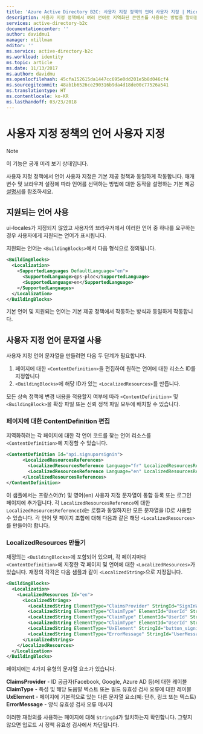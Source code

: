 ```yaml
---
title: 'Azure Active Directory B2C: 사용자 지정 정책의 언어 사용자 지정 | Microsoft Docs'
description: 사용자 지정 정책에서 여러 언어로 지역화된 콘텐츠를 사용하는 방법을 알아봅니다.
services: active-directory-b2c
documentationcenter: ''
author: davidmu1
manager: mtillman
editor: ''
ms.service: active-directory-b2c
ms.workload: identity
ms.topic: article
ms.date: 11/13/2017
ms.author: davidmu
ms.openlocfilehash: 45cfa152615da1447cc695e0dd201e5b8d046cf4
ms.sourcegitcommit: 48ab1b6526ce290316b9da4d18de00c77526a541
ms.translationtype: HT
ms.contentlocale: ko-KR
ms.lasthandoff: 03/23/2018
---
```

# <a name="language-customization-in-custom-policies"></a>사용자 지정 정책의 언어 사용자 지정

> [!NOTE]
> 이 기능은 공개 미리 보기 상태입니다.
> 

사용자 지정 정책에서 언어 사용자 지정은 기본 제공 정책과 동일하게 작동합니다.  매개 변수 및 브라우저 설정에 따라 언어를 선택하는 방법에 대한 동작을 설명하는 기본 제공 [설명서](https://docs.microsoft.com/azure/active-directory-b2c/active-directory-b2c-reference-language-customization)를 참조하세요.

## <a name="enable-supported-languages"></a>지원되는 언어 사용
ui-locales가 지정되지 않았고 사용자의 브라우저에서 이러한 언어 중 하나를 요구하는 경우 사용자에게 지원되는 언어가 표시됩니다.  

지원되는 언어는 `<BuildingBlocks>`에서 다음 형식으로 정의됩니다.

```XML
<BuildingBlocks>
  <Localization>
    <SupportedLanguages DefaultLanguage="en">
      <SupportedLanguage>qps-ploc</SupportedLanguage>
      <SupportedLanguage>en</SupportedLanguage>
    </SupportedLanguages>
  </Localization>
</BuildingBlocks>
```

기본 언어 및 지원되는 언어는 기본 제공 정책에서 작동하는 방식과 동일하게 작동합니다.

## <a name="enable-custom-language-strings"></a>사용자 지정 언어 문자열 사용

사용자 지정 언어 문자열을 만들려면 다음 두 단계가 필요합니다.
1. 페이지에 대한 `<ContentDefinition>`을 편집하여 원하는 언어에 대한 리소스 ID를 지정합니다
2. `<BuildingBlocks>`에 해당 ID가 있는 `<LocalizedResources>`를 만듭니다.

모든 상속 정책에 변경 내용을 적용할지 여부에 따라 `<ContentDefinition>` 및 `<BuildingBlock>`을 확장 파일 또는 신뢰 정책 파일 모두에 배치할 수 있습니다.

### <a name="edit-the-contentdefinition-for-the-page"></a>페이지에 대한 ContentDefinition 편집

지역화하려는 각 페이지에 대한 각 언어 코드를 찾는 언어 리소스를 `<ContentDefinition>`에 지정할 수 있습니다.

```XML
<ContentDefinition Id="api.signuporsignin">
      <LocalizedResourcesReferences>
        <LocalizedResourcesReference Language="fr" LocalizedResourcesReferenceId="fr" />
        <LocalizedResourcesReference Language="en" LocalizedResourcesReferenceId="en" />
      </LocalizedResourcesReferences>
</ContentDefinition>
```

이 샘플에서는 프랑스어(fr) 및 영어(en) 사용자 지정 문자열이 통합 등록 또는 로그인 페이지에 추가됩니다.  각 `LocalizedResourcesReference`에 대한 `LocalizedResourcesReferenceId`는 로캘과 동일하지만 모든 문자열을 ID로 사용할 수 있습니다.  각 언어 및 페이지 조합에 대해 다음과 같은 해당 `<LocalizedResources>`를 만들어야 합니다.


### <a name="create-the-localizedresources"></a>LocalizedResources 만들기

재정의는 `<BuildingBlocks>`에 포함되어 있으며, 각 페이지마다 `<ContentDefinition>`에 지정한 각 페이지 및 언어에 대한 `<LocalizedResources>`가 있습니다.  재정의 각각은 다음 샘플과 같이 `<LocalizedString>`으로 지정됩니다.

```XML
<BuildingBlocks>
  <Localization>
    <LocalizedResources Id="en">
      <LocalizedStrings>
        <LocalizedString ElementType="ClaimsProvider" StringId="SignInWithLogonNameExchange">Local Account Sign-in</LocalizedString>
        <LocalizedString ElementType="ClaimType" ElementId="UserId" StringId="DisplayName">Username</LocalizedString>
        <LocalizedString ElementType="ClaimType" ElementId="UserId" StringId="UserHelpText">Username used for signing in.</LocalizedString>
        <LocalizedString ElementType="ClaimType" ElementId="UserId" StringId="PatternHelpText">The username you provided is not valid.</LocalizedString>
        <LocalizedString ElementType="UxElement" StringId="button_signin">Sign In Now</LocalizedString>
        <LocalizedString ElementType="ErrorMessage" StringId="UserMessageIfInvalidPassword">Your password is incorrect.</LocalizedString>
      </LocalizedStrings>
    </LocalizedResources>
  </Localization>
</BuildingBlocks>
```

페이지에는 4가지 유형의 문자열 요소가 있습니다.

**ClaimsProvider** - ID 공급자(Facebook, Google, Azure AD 등)에 대한 레이블 **ClaimType** - 특성 및 해당 도움말 텍스트 또는 필드 유효성 검사 오류에 대한 레이블 **UxElement** - 페이지에 기본적으로 있는 다른 문자열 요소(예: 단추, 링크 또는 텍스트) **ErrorMessage** - 양식 유효성 검사 오류 메시지

이러한 재정의를 사용하는 페이지에 대해 `StringId`가 일치하는지 확인합니다. 그렇지 않으면 업로드 시 정책 유효성 검사에서 차단됩니다.  